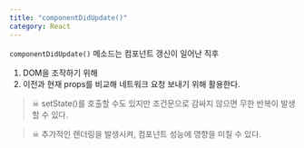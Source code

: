 ```yaml
---
title: "componentDidUpdate()"
category: React
---
```


`componentDidUpdate()` 메소드는 
컴포넌트 갱신이 일어난 직후 
1. DOM을 조작하기 위해 
2. 이전과 현재 props를 비교해 네트워크 요청 보내기 위해 활용한다.   

> ☠ setState()를 호출할 수도 있지만 조건문으로 감싸지 않으면 무한 반복이 발생할 수 있다. 


> ☠ 추가적인 렌더링을 발생시켜, 컴포넌트 성능에 영향을 미칠 수 있다.